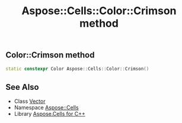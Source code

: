 ﻿---
title: Aspose::Cells::Color::Crimson method
linktitle: Crimson
second_title: Aspose.Cells for C++ API Reference
description: 'How to use Crimson method of Aspose::Cells::Color class in C++.'
type: docs
weight: 8500
url: /cpp/aspose.cells/color/crimson/
---
## Color::Crimson method




```cpp
static constexpr Color Aspose::Cells::Color::Crimson()
```

## See Also

* Class [Vector](../../vector/)
* Namespace [Aspose::Cells](../../)
* Library [Aspose.Cells for C++](../../../)
